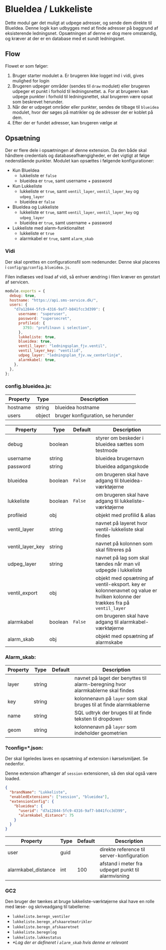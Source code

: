 # BlueIdea / Lukkeliste

Dette modul gør det muligt at udpege adresser, og sende dem direkte til BlueIdea. Denne logik kan udbygges med at finde adresser på baggrund af eksisterende ledningsnet. Opsætningen af denne er dog mere omstændig, og kræver at der er en database med et sundt ledningsnet.

## Flow

Flowet er som følger:

1. Bruger starter modulet
   a. Er brugeren ikke logget ind i vidi, gives mulighed for login
2. Brugeren udpeger områder (sendes til `draw` modulet) eller brugeren udpeger et punkt i forhold til ledningsnettet.
   a. For at brugeren kan udpege punkter i forhold til ledningsnettet, skal brugeren være opsat som beskrevet herunder.
3. Når der er udpeget områder eller punkter, sendes de tilbage til `blueidea` modulet, hvor der søges på matrikler og de adresser der er koblet på dem.
4. Efter der er fundet adresser, kan brugeren vælge at

## Opsætning

Der er flere dele i opsætningen af denne extension. Da den både skal håndtere credentials og databaseafhængigheder, er det vigtigt at følge nedenstående punkter. Modulet kan opsættes i følgende konfigurationer:

- Kun BlueIdea
  - lukkeliste er `false`
  - blueidea er `true`, samt username + password
- Kun Lukkeliste
  - lukkeliste er `true`, samt `ventil_layer`, `ventil_layer_key` og `udpeg_layer`
  - blueidea er `false`
- BlueIdea og Lukkeliste
  - lukkeliste er `true`, samt `ventil_layer`, `ventil_layer_key` og `udpeg_layer`
  - blueidea er `true`, samt username + password
- Lukkeliste med alarm-funktionalitet
  - lukkeliste er `true`
  - alarmkabel er `true`, samt `alarm_skab`

### Vidi

Der skal oprettes en configurationsfil som nedenunder. Denne skal placeres i `config/gp/config.blueidea.js`.

Filen indlæses ved load af vidi, så enhver ændring i filen kræver en genstart af servicen.

```js
module.exports = {
  debug: true,
  hostname: "https://api.sms-service.dk/",
  users: {
    "d7a12844-5fc9-4316-9af7-b841fcc3d399": {
      username: "superuser",
      password: "supersecret",
      profileid: {
        3793: "profilnavn i selection",
      },
      lukkeliste: true,
      blueidea: true,
      ventil_layer: "ledningsplan_fjv.ventil",
      ventil_layer_key: "ventilid",
      udpeg_layer: "ledningsplan_fjv.vw_centerlinje",
      alarmkabel: true,
    },
  },
};
```
### config.blueidea.js:

| Property | Type   | Description                       |
| -------- | ------ | --------------------------------- |
| hostname | string | blueidea hostname                 |
| users    | object | bruger konfiguration, se herunder |

| Property         | Type    | Default | Description                                                                                                                |
| ---------------- | ------- | ------- | -------------------------------------------------------------------------------------------------------------------------- |
| debug            | boolean |         | styrer om beskeder i blueidea sættes som testmode                                                                          |
| username         | string  |         | blueidea brugernavn                                                                                                        |
| password         | string  |         | blueidea adgangskode                                                                                                       |
| blueidea         | boolean | `False` | om brugeren skal have adgang til blueidea-værktøjerne                                                                      |
| lukkeliste       | boolean | `False` | om brugeren skal have adgang til lukkeliste-værktøjerne                                                                    |
| profileid        | obj     |         | objekt med profilid & alias                                                                                                |
| ventil_layer     | string  |         | navnet på layeret hvor ventil-lukkeliste skal findes                                                                       |
| ventil_layer_key | string  |         | navnet på kolonnen som skal filtreres på                                                                                   |
| udpeg_layer      | string  |         | navnet på lag som skal tændes når man vil udpegde i lukkeliste                                                             |
| ventil_export    | obj     |         | objekt med opsætning af ventil-eksport. key er kolonnenavnet og value er hvilken kolonne der trækkes fra på `ventil_layer` |
| alarmkabel       | boolean | `False` | om brugeren skal have adgang til alarmkabel-værktøjerne                                                                    |
| alarm_skab       | obj     |         | objekt med opsætning af alarmskabe                                                                                         |

### Alarm_skab:

| Property | Type   | Default | Description                                                                     |
| -------- | ------ | ------- | ------------------------------------------------------------------------------- |
| layer    | string |         | navnet på laget der benyttes til alarm-beregning hvor alarmkablerne skal findes |
| key      | string |         | kolonnenavn på `layer` som skal bruges til at finde alarmkablerne               |
| name     | string |         | SQL udtryk der bruges til at finde teksten til dropdown                         |
| geom     | string |         | kolonnenavn på `layer` som indeholder geometrien                                |

### ?config=*.json:

Der skal ligeledes laves en opsætning af extension i kørselsmiljøet. Se nedenfor.

Denne extension afhænger af `session` extensionen, så den skal også være loaded.

```json
{
  "brandName": "Lukkeliste",
  "enabledExtensions": ["session", "blueidea"],
  "extensionConfig": {
    "blueidea": {
      "userid": "d7a12844-5fc9-4316-9af7-b841fcc3d399",
      "alarmkabel_distance": 75
    }
  }
}
```

| Property            | Type | Default | Description                                        |
| ------------------- | ---- | ------- | -------------------------------------------------- |
| user                | guid |         | direkte reference til server-konfiguration         |
| alarmkabel_distance | int  | 100     | afstand i meter fra udpeget punkt til alarmvisning |

### GC2

Den bruger der tænkes at bruge lukkeliste-værktøjerne skal have en rolle med læse- og skriveadgang til tabellerne:

- `lukkeliste.beregn_ventiler`
- `lukkeliste.beregn_afskaaretmatrikler`
- `lukkeliste.beregn_afskaaretnet`
- `lukkeliste.beregnlog`
- `lukkeliste.lukkestatus`
- _*Lag der er defineret i `alarm_skab` hvis denne er relevant_